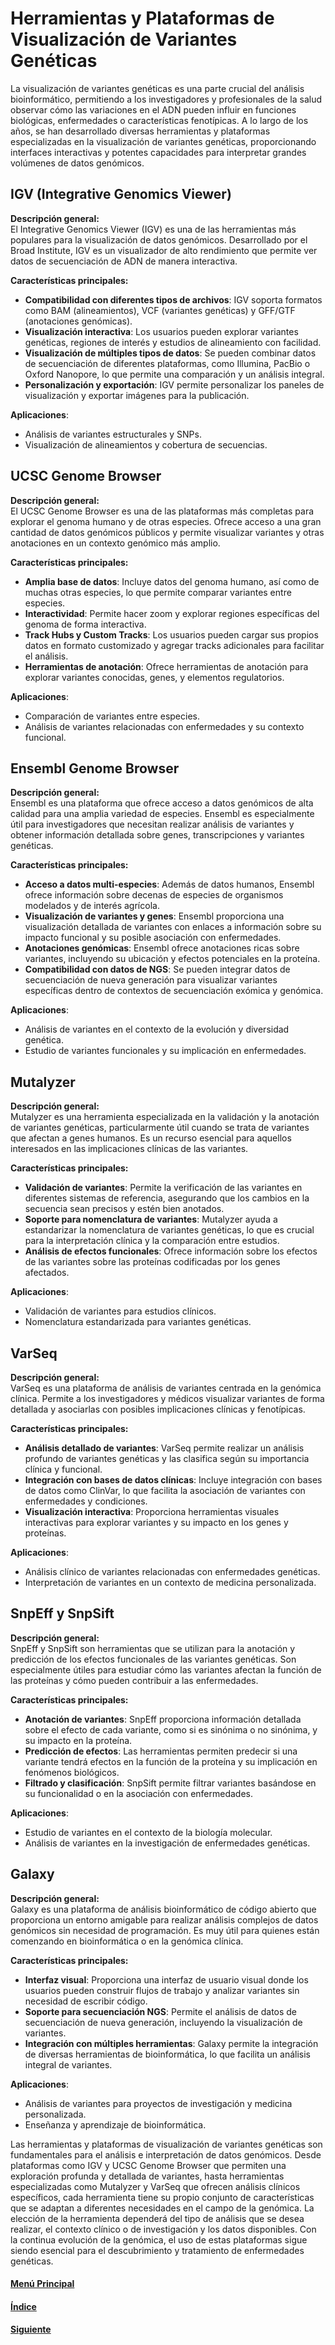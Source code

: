 # **Herramientas y Plataformas de Visualización de Variantes Genéticas**

La visualización de variantes genéticas es una parte crucial del análisis bioinformático, permitiendo a los investigadores y profesionales de la salud observar cómo las variaciones en el ADN pueden influir en funciones biológicas, enfermedades o características fenotípicas. A lo largo de los años, se han desarrollado diversas herramientas y plataformas especializadas en la visualización de variantes genéticas, proporcionando interfaces interactivas y potentes capacidades para interpretar grandes volúmenes de datos genómicos.

## **IGV (Integrative Genomics Viewer)**

**Descripción general:**  
El Integrative Genomics Viewer (IGV) es una de las herramientas más populares para la visualización de datos genómicos. Desarrollado por el Broad Institute, IGV es un visualizador de alto rendimiento que permite ver datos de secuenciación de ADN de manera interactiva.

**Características principales:**
- **Compatibilidad con diferentes tipos de archivos**: IGV soporta formatos como BAM (alineamientos), VCF (variantes genéticas) y GFF/GTF (anotaciones genómicas).
- **Visualización interactiva**: Los usuarios pueden explorar variantes genéticas, regiones de interés y estudios de alineamiento con facilidad.
- **Visualización de múltiples tipos de datos**: Se pueden combinar datos de secuenciación de diferentes plataformas, como Illumina, PacBio o Oxford Nanopore, lo que permite una comparación y un análisis integral.
- **Personalización y exportación**: IGV permite personalizar los paneles de visualización y exportar imágenes para la publicación.

**Aplicaciones**:
- Análisis de variantes estructurales y SNPs.
- Visualización de alineamientos y cobertura de secuencias.


## **UCSC Genome Browser**

**Descripción general:**  
El UCSC Genome Browser es una de las plataformas más completas para explorar el genoma humano y de otras especies. Ofrece acceso a una gran cantidad de datos genómicos públicos y permite visualizar variantes y otras anotaciones en un contexto genómico más amplio.

**Características principales:**
- **Amplia base de datos**: Incluye datos del genoma humano, así como de muchas otras especies, lo que permite comparar variantes entre especies.
- **Interactividad**: Permite hacer zoom y explorar regiones específicas del genoma de forma interactiva.
- **Track Hubs y Custom Tracks**: Los usuarios pueden cargar sus propios datos en formato customizado y agregar tracks adicionales para facilitar el análisis.
- **Herramientas de anotación**: Ofrece herramientas de anotación para explorar variantes conocidas, genes, y elementos regulatorios.

**Aplicaciones**:
- Comparación de variantes entre especies.
- Análisis de variantes relacionadas con enfermedades y su contexto funcional.

## **Ensembl Genome Browser**

**Descripción general:**  
Ensembl es una plataforma que ofrece acceso a datos genómicos de alta calidad para una amplia variedad de especies. Ensembl es especialmente útil para investigadores que necesitan realizar análisis de variantes y obtener información detallada sobre genes, transcripciones y variantes genéticas.

**Características principales:**
- **Acceso a datos multi-especies**: Además de datos humanos, Ensembl ofrece información sobre decenas de especies de organismos modelados y de interés agrícola.
- **Visualización de variantes y genes**: Ensembl proporciona una visualización detallada de variantes con enlaces a información sobre su impacto funcional y su posible asociación con enfermedades.
- **Anotaciones genómicas**: Ensembl ofrece anotaciones ricas sobre variantes, incluyendo su ubicación y efectos potenciales en la proteína.
- **Compatibilidad con datos de NGS**: Se pueden integrar datos de secuenciación de nueva generación para visualizar variantes específicas dentro de contextos de secuenciación exómica y genómica.

**Aplicaciones**:
- Análisis de variantes en el contexto de la evolución y diversidad genética.
- Estudio de variantes funcionales y su implicación en enfermedades.

## **Mutalyzer**

**Descripción general:**  
Mutalyzer es una herramienta especializada en la validación y la anotación de variantes genéticas, particularmente útil cuando se trata de variantes que afectan a genes humanos. Es un recurso esencial para aquellos interesados en las implicaciones clínicas de las variantes.

**Características principales:**
- **Validación de variantes**: Permite la verificación de las variantes en diferentes sistemas de referencia, asegurando que los cambios en la secuencia sean precisos y estén bien anotados.
- **Soporte para nomenclatura de variantes**: Mutalyzer ayuda a estandarizar la nomenclatura de variantes genéticas, lo que es crucial para la interpretación clínica y la comparación entre estudios.
- **Análisis de efectos funcionales**: Ofrece información sobre los efectos de las variantes sobre las proteínas codificadas por los genes afectados.

**Aplicaciones**:
- Validación de variantes para estudios clínicos.
- Nomenclatura estandarizada para variantes genéticas.

## **VarSeq**

**Descripción general:**  
VarSeq es una plataforma de análisis de variantes centrada en la genómica clínica. Permite a los investigadores y médicos visualizar variantes de forma detallada y asociarlas con posibles implicaciones clínicas y fenotípicas.

**Características principales:**
- **Análisis detallado de variantes**: VarSeq permite realizar un análisis profundo de variantes genéticas y las clasifica según su importancia clínica y funcional.
- **Integración con bases de datos clínicas**: Incluye integración con bases de datos como ClinVar, lo que facilita la asociación de variantes con enfermedades y condiciones.
- **Visualización interactiva**: Proporciona herramientas visuales interactivas para explorar variantes y su impacto en los genes y proteínas.

**Aplicaciones**:
- Análisis clínico de variantes relacionadas con enfermedades genéticas.
- Interpretación de variantes en un contexto de medicina personalizada.


## **SnpEff y SnpSift**

**Descripción general:**  
SnpEff y SnpSift son herramientas que se utilizan para la anotación y predicción de los efectos funcionales de las variantes genéticas. Son especialmente útiles para estudiar cómo las variantes afectan la función de las proteínas y cómo pueden contribuir a las enfermedades.

**Características principales:**
- **Anotación de variantes**: SnpEff proporciona información detallada sobre el efecto de cada variante, como si es sinónima o no sinónima, y su impacto en la proteína.
- **Predicción de efectos**: Las herramientas permiten predecir si una variante tendrá efectos en la función de la proteína y su implicación en fenómenos biológicos.
- **Filtrado y clasificación**: SnpSift permite filtrar variantes basándose en su funcionalidad o en la asociación con enfermedades.

**Aplicaciones**:
- Estudio de variantes en el contexto de la biología molecular.
- Análisis de variantes en la investigación de enfermedades genéticas.

## **Galaxy**

**Descripción general:**  
Galaxy es una plataforma de análisis bioinformático de código abierto que proporciona un entorno amigable para realizar análisis complejos de datos genómicos sin necesidad de programación. Es muy útil para quienes están comenzando en bioinformática o en la genómica clínica.

**Características principales:**
- **Interfaz visual**: Proporciona una interfaz de usuario visual donde los usuarios pueden construir flujos de trabajo y analizar variantes sin necesidad de escribir código.
- **Soporte para secuenciación NGS**: Permite el análisis de datos de secuenciación de nueva generación, incluyendo la visualización de variantes.
- **Integración con múltiples herramientas**: Galaxy permite la integración de diversas herramientas de bioinformática, lo que facilita un análisis integral de variantes.

**Aplicaciones**:
- Análisis de variantes para proyectos de investigación y medicina personalizada.
- Enseñanza y aprendizaje de bioinformática.

Las herramientas y plataformas de visualización de variantes genéticas son fundamentales para el análisis e interpretación de datos genómicos. Desde plataformas como IGV y UCSC Genome Browser que permiten una exploración profunda y detallada de variantes, hasta herramientas especializadas como Mutalyzer y VarSeq que ofrecen análisis clínicos específicos, cada herramienta tiene su propio conjunto de características que se adaptan a diferentes necesidades en el campo de la genómica. La elección de la herramienta dependerá del tipo de análisis que se desea realizar, el contexto clínico o de investigación y los datos disponibles. Con la continua evolución de la genómica, el uso de estas plataformas sigue siendo esencial para el descubrimiento y tratamiento de enfermedades genéticas.

#### [Menú Principal](../../index.md)
#### [Índice](./index.md)
#### [Siguiente](./03_aplicaciones.md)